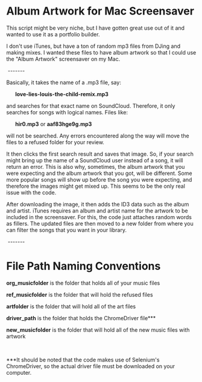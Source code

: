 # Album Artwork for Mac Screensaver

This script might be very niche, but I have gotten great use out of it and wanted to use it as a portfolio builder.

I don't use iTunes, but have a ton of random mp3 files from DJing and making mixes. I wanted these files to have album artwork so that I could use
the "Album Artwork" screensaver on my Mac. 

&nbsp;-------

Basically, it takes the name of a .mp3 file, say:

&nbsp;&nbsp;&nbsp;&nbsp;&nbsp;&nbsp;**love-lies-louis-the-child-remix.mp3**

and searches for that exact name on SoundCloud. Therefore, it only searches for songs with logical names. Files like:

 &nbsp;&nbsp;&nbsp;&nbsp;&nbsp;&nbsp;**hir0.mp3** or **aaf83hge9g.mp3**
 
 will not be searched. Any errors encountered along the way will move the files to a refused folder for your review.
 
 It then clicks the first search result and saves that image. So, if your search might bring up the name of a SoundCloud user instead of a song, it will return an error. 
 This is also why, sometimes, the album artwork that you were expecting and the album artwork that you got, will be different. Some more popular songs will
 show up before the song you were expecting, and therefore the images might get mixed up. This seems to be the only real issue with the code.
 
 After downloading the image, it then adds the ID3 data such as the album and artist. iTunes requires an album and artist name for the artwork to be included
 in the screensaver. For this, the code just attaches random words as fillers. The updated files are then moved to a new folder from where you can filter the 
 songs that you want in your library.
 
 &nbsp;-------
 
 # File Path Naming Conventions
 
**org_musicfolder** is the folder that holds all of your music files

**ref_musicfolder** is the folder that will hold the refused files

**artfolder** is the folder that will hold all of the art files

**driver_path** is the folder that holds the ChromeDriver file***

**new_musicfolder** is the folder that will hold all of the new music files with artwork 
 
&nbsp;

***It should be noted that the code makes use of Selenium's ChromeDriver, so the actual driver file must be downloaded on your computer.
